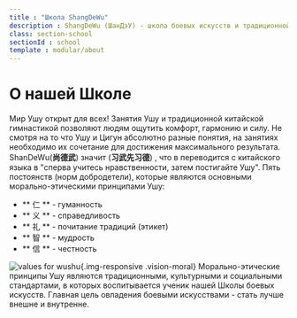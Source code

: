 ```yaml
---
title : "Школа ShangDeWu"
description : ShangDeWu (ШанДэУ) - школа боевых искусств и традиционной китайской гимнастики. У нас применяются самые эффективные методы и новейшие техники обучения Ушу, Тайцзицюань и Цигун, в соответствии с китайскими традициями и философией. Наши программы занятий для детей и молодежи созданы на основе официальной программы Международной федерации ушу (IWUF). Занятия для взрослых предполагают изучение традиционной китайской гимнастики Тайцзицюань, оздоровительной дыхательной гимнастики Цигун, системы Даоин и других практик, улучшающих физическое и духовное состояние человека. Данные практики успешно применяются и пользуются огромной популярностью не только в Китае, но и во всем мире.
class: section-school
sectionId : school
template : modular/about
---
```

  # О нашей Школе
Мир Ушу открыт для всех! Занятия Ушу и традиционной китайской гимнастикой позволяют людям ощутить комфорт, гармонию и силу. Не смотря на то что Ушу и Цигун абсолютно разные понятия, на занятиях необходимо их сочетание для достижения максимального результата.
ShanDeWu(**尚德武**) значит (**习武先习德**) , что в переводится с китайского языка в "сперва учитесь нравственности, затем постигайте Ушу".
Пять постоянств (норм добродетели), которые являются основными морально-этическими принципами Ушу:
* ** 仁 ** - гуманность
* ** 义 ** - справедливость
* ** 礼 ** - почитание традиций (этикет)
* ** 智 ** - мудрость
* ** 信 ** - честность

![ values for wushu](/images/about/moral.jpg){.img-responsive .vision-moral}
Морально-этические принципы Ушу являются традиционными, культурными и социальными стандартами, в которых воспитывается ученик нашей Школы боевых искусств. Главная цель овладения боевыми искусствами - стать лучше внешне и внутренне.
